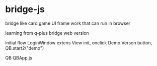 # bridge-js
bridge like card game UI frame work that can run in browser

learning from q-plus bridge web version

initial flow
LoginWindow extens View
  init, onclick Demo Verson button, QB.start2(\"demo\")

QB QBApp.js